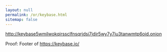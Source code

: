 ```yaml
---
layout: null
permalink: /or/keybase.html
sitemap: false
---
```


http://keybase5wmilwokqirssclfnsqrjdsi7jdir5wy7y7iu3tanwmtp6oid.onion

Proof: Footer of https://keybase.io/
